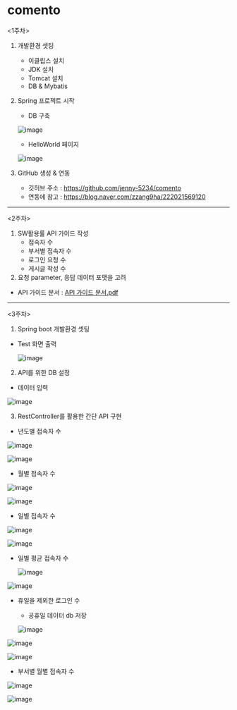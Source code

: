 # comento

<1주차>
1. 개발환경 셋팅
   - 이클립스 설치
   - JDK 설치
   - Tomcat 설치
   - DB & Mybatis 
  
2. Spring 프로젝트 시작
   - DB 구축
   
   
   ![image](https://user-images.githubusercontent.com/64400743/105322954-e407a000-5c0c-11eb-953d-7c31489ba55a.png)

   - HelloWorld 페이지
   
   ![image](https://user-images.githubusercontent.com/64400743/105323023-faadf700-5c0c-11eb-9660-e8c644c0cf60.png)

   
3. GitHub 생성 & 연동
   - 깃허브 주소 : https://github.com/jenny-5234/comento
   - 연동에 참고 : https://blog.naver.com/zzang9ha/222021569120 
---

<2주차>
1. SW활용률 API 가이드 작성
   - 접속자 수 
   - 부서별 접속자 수
   - 로그인 요청 수
   - 게시글 작성 수
2. 요청 parameter, 응답 데이터 포맷을 고려 

 - API 가이드 문서 : 
[API 가이드 문서.pdf](https://github.com/jenny-5234/comento/files/5847798/API.pdf)

---

<3주차>

1. Spring boot 개발환경 셋팅
 - Test 화면 출력

   ![image](https://user-images.githubusercontent.com/64400743/106142338-babeb500-61b4-11eb-9269-cbcdca88ef51.png)

2. API를 위한 DB 설정
  - 데이터 입력
  
  ![image](https://user-images.githubusercontent.com/64400743/106137169-af1bc000-61ad-11eb-98d3-ad90f7b55a3d.png)

3. RestController를 활용한 간단 API 구현
  - 년도별 접속자 수
  
  ![image](https://user-images.githubusercontent.com/64400743/106142442-d629c000-61b4-11eb-9745-fc3e21191175.png)

   ![image](https://user-images.githubusercontent.com/64400743/106142479-e2158200-61b4-11eb-8fa7-571263b57b64.png)

 - 월별 접속자 수
 
 ![image](https://user-images.githubusercontent.com/64400743/106142541-f5c0e880-61b4-11eb-8c1c-344538e0ca35.png)

   ![image](https://user-images.githubusercontent.com/64400743/106142628-0c673f80-61b5-11eb-8305-6fda37216e12.png)

 -  일별 접속자 수

![image](https://user-images.githubusercontent.com/64400743/106142704-27d24a80-61b5-11eb-9cda-7b9c127e2ebe.png)

![image](https://user-images.githubusercontent.com/64400743/106142769-3ae51a80-61b5-11eb-883e-65b5e20fe485.png)

 - 일별 평균 접속자 수
    
    ![image](https://user-images.githubusercontent.com/64400743/106919238-4c966700-674d-11eb-9a6d-5553b92545a4.png)

![image](https://user-images.githubusercontent.com/64400743/106921415-5620ce80-674f-11eb-959b-8d447850aeb6.png)

 
 - 휴일을 제외한 로그인 수
    - 공휴일 데이터 db 저장
    
    ![image](https://user-images.githubusercontent.com/64400743/107040716-f7b52800-6802-11eb-85f9-1b26e23aee22.png)

 
 ![image](https://user-images.githubusercontent.com/64400743/106924163-2626fa80-6752-11eb-80c5-08abaebe9917.png)
 
 ![image](https://user-images.githubusercontent.com/64400743/106925207-34c1e180-6753-11eb-8cc1-141afe0361c6.png)


     
 - 부서별 월별 접속자 수
 
 ![image](https://user-images.githubusercontent.com/64400743/107040907-2fbc6b00-6803-11eb-9676-296de9ac9577.png)

![image](https://user-images.githubusercontent.com/64400743/107040944-3c40c380-6803-11eb-9fcc-ba866405cf7f.png)


